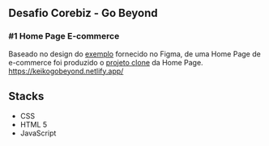 ## Desafio Corebiz - Go Beyond
### #1 Home Page E-commerce
Baseado no design do <a href="https://www.figma.com/file/Q6R28bCLDpizGZT6YvJGcm/Corebiz---Go-Beyond-2021?node-id=1%3A2">exemplo</a> fornecido no Figma, de uma Home Page de e-commerce
foi produzido o <a href="www.keikogobeyond.netlify.app">projeto clone</a> da Home Page.
https://keikogobeyond.netlify.app/

## Stacks  
- CSS
- HTML 5
- JavaScript
